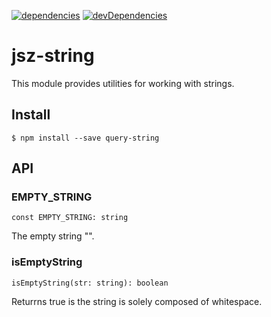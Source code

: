 [![dependencies][dependencies-img]][dependencies-url]
[![devDependencies][devDependencies-img]][devDependencies-url]

# jsz-string

This module provides utilities for working with strings.

## Install
```
$ npm install --save query-string
```

## API

### EMPTY_STRING
```
const EMPTY_STRING: string
```
The empty string "".

### isEmptyString
```
isEmptyString(str: string): boolean
```
Returrns true is the string is solely composed of whitespace.


[dependencies-img]: https://david-dm.org/vivai/jsz-string.svg
[dependencies-url]: https://david-dm.org/vivai/jsz-string
[devDependencies-img]: https://david-dm.org/vivai/jsz-string/dev-status.svg
[devDependencies-url]: https://david-dm.org/vivai/jsz-string?type=dev
